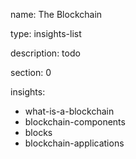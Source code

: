 name: The Blockchain

type: insights-list

description: todo

section: 0

insights:
 - what-is-a-blockchain
 - blockchain-components
 - blocks
 - blockchain-applications

